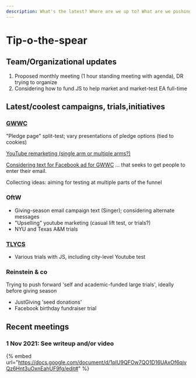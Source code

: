 ```yaml
---
description: What's the latest? Where are we up to? What are we pushing on now?
---
```


# Tip-o-the-spear

## Team/Organizational updates

1. Proposed monthly meeting (1 hour standing meeting with agenda), DR trying to organize
2. Considering how to fund JS to help market and market-test EA full-time

## Latest/coolest campaigns, trials,initiatives

### [GWWC](tip-o-the-spear.md#gwwc)

"Pledge page" split-test; vary presentations of pledge options (tied to cookies)  &#x20;

[YouTube remarketing (single arm or multiple arms?)](contexts-and-environments-for-testing/gwwc/youtube-remarketing.md)

[Considering text for Facebook ad for GWWC](contexts-and-environments-for-testing/gwwc/facebook-ads-gwwc.md) ... that seeks to get people to enter their email.

Collecting ideas: aiming for testing at multiple parts of the funnel

### OftW

* Giving-season email campaign text (Singer); considering alternate messages
* "Upselling" youtube marketing (casual lift test, or trials?)&#x20;
* NYU and Texas A\&M trials

### [TLYCS](contexts-and-environments-for-testing/tlycs/)

* Various trials with JS, including city-level Youtube test

### Reinstein & co&#x20;

Trying to push forward 'self and academic-funded large trials', ideally before giving season

* JustGiving 'seed donations'
* Facebook birthday fundraiser trial&#x20;

## Recent meetings

### 1 Nov 2021: See writeup and/or video

{% embed url="https://docs.google.com/document/d/1pIU9QFOw7QO1D16UAxOf6qjvQz6Hnt3uOxnEahUF9fg/edit#" %}
